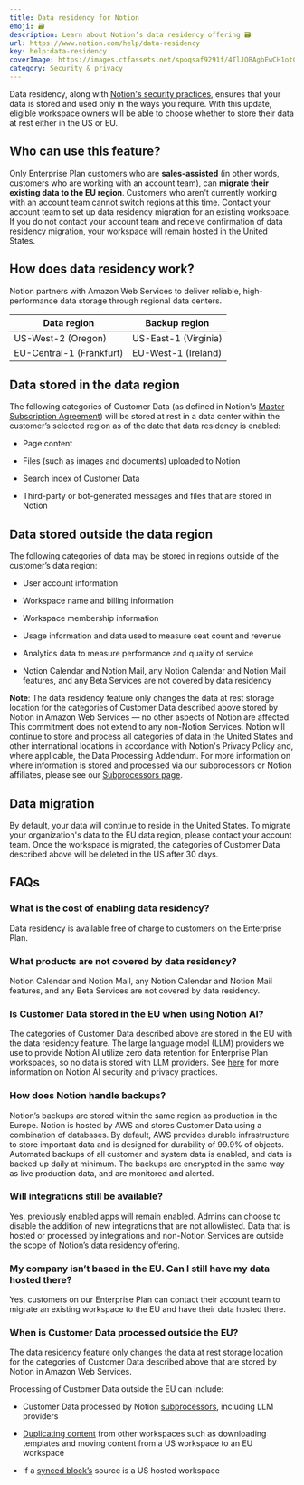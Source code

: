 ```yaml
---
title: Data residency for Notion
emoji: 🗃️
description: Learn about Notion’s data residency offering 🗃️
url: https://www.notion.com/help/data-residency
key: help:data-residency
coverImage: https://images.ctfassets.net/spoqsaf9291f/4TlJQBAgbEwCH1otCiKmRD/2a99a687e60b1f80695fd959de6fcc12/Create_a_database_-_hero.png
category: Security & privacy
---
```


Data residency, along with [Notion's security practices](https://www.notion.com/security), ensures that your data is stored and used only in the ways you require. With this update, eligible workspace owners will be able to choose whether to store their data at rest either in the US or EU.

## Who can use this feature?

Only Enterprise Plan customers who are **sales-assisted** (in other words, customers who are working with an account team), can **migrate their existing data to the EU region**.**&#x20;**&#x43;ustomers who aren't currently working with an account team cannot switch regions at this time. Contact your account team to set up data residency migration for an existing workspace. If you do not contact your account team and receive confirmation of data residency migration, your workspace will remain hosted in the United States.

## How does data residency work?

Notion partners with Amazon Web Services to deliver reliable, high-performance data storage through regional data centers.

| **Data region**          | **Backup region**    |
| ------------------------ | -------------------- |
| US-West-2 (Oregon)       | US-East-1 (Virginia) |
| EU-Central-1 (Frankfurt) | EU-West-1 (Ireland)  |

## Data stored in the data region

The following categories of Customer Data (as defined in Notion's [Master Subscription Agreement](https://www.notion.com/Master-Subscription-Agreement-4e1c5dd3e3de45dfa4a8ed60f1a43da0)) will be stored at rest in a data center within the customer’s selected region as of the date that data residency is enabled:

* Page content

* Files (such as images and documents) uploaded to Notion

* Search index of Customer Data

* Third-party or bot-generated messages and files that are stored in Notion

## Data stored outside the data region

The following categories of data may be stored in regions outside of the customer’s data region:

* User account information

* Workspace name and billing information

* Workspace membership information

* Usage information and data used to measure seat count and revenue

* Analytics data to measure performance and quality of service

* Notion Calendar and Notion Mail, any Notion Calendar and Notion Mail features, and any Beta Services are not covered by data residency

**Note**: The data residency feature only changes the data at rest storage location for the categories of Customer Data described above stored by Notion in Amazon Web Services — no other aspects of Notion are affected. This commitment does not extend to any non-Notion Services. Notion will continue to store and process all categories of data in the United States and other international locations in accordance with Notion's Privacy Policy and, where applicable, the Data Processing Addendum. For more information on where information is stored and processed via our subprocessors or Notion affiliates, please see our [Subprocessors page](https://www.notion.com/notion/Notion-s-List-of-Subprocessors-268fa5bcfa0f46b6bc29436b21676734).

## Data migration

By default, your data will continue to reside in the United States. To migrate your organization's data to the EU data region, please contact your account team. Once the workspace is migrated, the categories of Customer Data described above will be deleted in the US after 30 days.


## FAQs

### What is the cost of enabling data residency?

Data residency is available free of charge to customers on the Enterprise Plan.


### What products are not covered by data residency?

Notion Calendar and Notion Mail, any Notion Calendar and Notion Mail features, and any Beta Services are not covered by data residency.


### Is Customer Data stored in the EU when using Notion AI?

The categories of Customer Data described above are stored in the EU with the data residency feature. The large language model (LLM) providers we use to provide Notion AI utilize zero data retention for Enterprise Plan workspaces, so no data is stored with LLM providers. See [here](https://www.notion.com/help/notion-ai-security-practices) for more information on Notion AI security and privacy practices.


### How does Notion handle backups?

Notion’s backups are stored within the same region as production in the Europe. Notion is hosted by AWS and stores Customer Data using a combination of databases. By default, AWS provides durable infrastructure to store important data and is designed for durability of 99.9% of objects. Automated backups of all customer and system data is enabled, and data is backed up daily at minimum. The backups are encrypted in the same way as live production data, and are monitored and alerted.


### Will integrations still be available?

Yes, previously enabled apps will remain enabled. Admins can choose to disable the addition of new integrations that are not allowlisted. Data that is hosted or processed by integrations and non-Notion Services are outside the scope of Notion’s data residency offering.


### My company isn’t based in the EU. Can I still have my data hosted there? 

Yes, customers on our Enterprise Plan can contact their account team to migrate an existing workspace to the EU and have their data hosted there.


### When is Customer Data processed outside the EU?

The data residency feature only changes the data at rest storage location for the categories of Customer Data described above that are stored by Notion in Amazon Web Services.

Processing of Customer Data outside the EU can include:

* Customer Data processed by Notion [subprocessors](https://notion.notion.site/Notion-s-List-of-Subprocessors-268fa5bcfa0f46b6bc29436b21676734), including LLM providers

* [Duplicating content](https://www.notion.com/help/transfer-content-to-another-account) from other workspaces such as downloading templates and moving content from a US workspace to an EU workspace

* If a [synced block’s](https://www.notion.com/help/synced-blocks) source is a US hosted workspace
